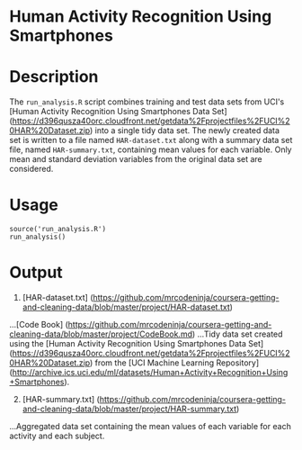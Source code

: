 Human Activity Recognition Using Smartphones
============================================

# Description
The `run_analysis.R` script combines training and test data sets from UCI's [Human Activity Recognition Using Smartphones Data Set] (https://d396qusza40orc.cloudfront.net/getdata%2Fprojectfiles%2FUCI%20HAR%20Dataset.zip) into a single tidy data set. The newly created data set is written to a file named `HAR-dataset.txt` along with a summary data set file, named `HAR-summary.txt`, containing mean values for each variable. Only mean and standard deviation variables from the original data set are considered.

# Usage
``` splus
source('run_analysis.R')
run_analysis()
```

# Output
1. [HAR-dataset.txt] (https://github.com/mrcodeninja/coursera-getting-and-cleaning-data/blob/master/project/HAR-dataset.txt)

...[Code Book] (https://github.com/mrcodeninja/coursera-getting-and-cleaning-data/blob/master/project/CodeBook.md)
...Tidy data set created using the [Human Activity Recognition Using Smartphones Data Set] (https://d396qusza40orc.cloudfront.net/getdata%2Fprojectfiles%2FUCI%20HAR%20Dataset.zip) from the [UCI Machine Learning Repository] (http://archive.ics.uci.edu/ml/datasets/Human+Activity+Recognition+Using+Smartphones).

2. [HAR-summary.txt] (https://github.com/mrcodeninja/coursera-getting-and-cleaning-data/blob/master/project/HAR-summary.txt)

...Aggregated data set containing the mean values of each variable for each activity and each subject.
